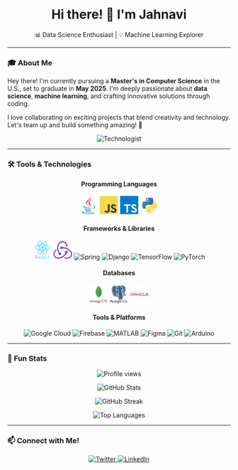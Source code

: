 <div align="center">
  <h1>Hi there! 👋 I'm Jahnavi</h1>
  <p> 📊 Data Science Enthusiast | 💡 Machine Learning Explorer</p>
</div>

---

### 🎓 About Me

Hey there! I'm currently pursuing a **Master's in Computer Science** in the U.S., set to graduate in **May 2025**. I'm deeply passionate about **data science**, **machine learning**, and crafting innovative solutions through coding.  

I love collaborating on exciting projects that blend creativity and technology. Let's team up and build something amazing! 🚀

<div align="center">
  <img src="https://raw.githubusercontent.com/Tarikul-Islam-Anik/Telegram-Animated-Emojis/main/People/Technologist.webp" alt="Technologist" width="80" height="80" />
</div>

---

### 🛠️ Tools & Technologies

<div align="center">
  <h4>Programming Languages</h4>
  <p>
    <img src="https://raw.githubusercontent.com/devicons/devicon/master/icons/java/java-original.svg" alt="Java" width="42" height="42" />
    <img src="https://raw.githubusercontent.com/devicons/devicon/master/icons/javascript/javascript-original.svg" alt="JavaScript" width="42" height="42" />
    <img src="https://raw.githubusercontent.com/devicons/devicon/master/icons/typescript/typescript-original.svg" alt="TypeScript" width="42" height="42" />
    <img src="https://raw.githubusercontent.com/devicons/devicon/master/icons/python/python-original.svg" alt="Python" width="42" height="42" />
  </p>
  <h4>Frameworks & Libraries</h4>
  <p>
    <img src="https://raw.githubusercontent.com/devicons/devicon/master/icons/react/react-original-wordmark.svg" alt="React" width="42" height="42" />
    <img src="https://raw.githubusercontent.com/devicons/devicon/master/icons/redux/redux-original.svg" alt="Redux" width="42" height="42" />
    <img src="https://www.vectorlogo.zone/logos/springio/springio-icon.svg" alt="Spring" width="42" height="42" />
    <img src="https://cdn.worldvectorlogo.com/logos/django.svg" alt="Django" width="42" height="42" />
    <img src="https://www.vectorlogo.zone/logos/tensorflow/tensorflow-icon.svg" alt="TensorFlow" width="42" height="42" />
    <img src="https://www.vectorlogo.zone/logos/pytorch/pytorch-icon.svg" alt="PyTorch" width="42" height="42" />
  </p>
  <h4>Databases</h4>
  <p>
    <img src="https://raw.githubusercontent.com/devicons/devicon/master/icons/mongodb/mongodb-original-wordmark.svg" alt="MongoDB" width="42" height="42" />
    <img src="https://raw.githubusercontent.com/devicons/devicon/master/icons/postgresql/postgresql-original-wordmark.svg" alt="PostgreSQL" width="42" height="42" />
    <img src="https://raw.githubusercontent.com/devicons/devicon/master/icons/oracle/oracle-original.svg" alt="Oracle" width="42" height="42" />
  </p>
  <h4>Tools & Platforms</h4>
  <p>
    <img src="https://www.vectorlogo.zone/logos/google_cloud/google_cloud-icon.svg" alt="Google Cloud" width="42" height="42" />
    <img src="https://www.vectorlogo.zone/logos/firebase/firebase-icon.svg" alt="Firebase" width="42" height="42" />
    <img src="https://upload.wikimedia.org/wikipedia/commons/2/21/Matlab_Logo.png" alt="MATLAB" width="42" height="42" />
    <img src="https://www.vectorlogo.zone/logos/figma/figma-icon.svg" alt="Figma" width="42" height="42" />
    <img src="https://www.vectorlogo.zone/logos/git-scm/git-scm-icon.svg" alt="Git" width="42" height="42" />
    <img src="https://cdn.worldvectorlogo.com/logos/arduino-1.svg" alt="Arduino" width="42" height="42" />
  </p>
</div>

---

### 🌟 Fun Stats

<div align="center">
  <p>
    <img src="https://komarev.com/ghpvc/?username=jahnavib26&label=Profile%20views&color=0e75b6&style=flat" alt="Profile views" />
  </p>
  <p>
    <img src="https://github-readme-stats.vercel.app/api?username=jahnavib26&show_icons=true&locale=en" alt="GitHub Stats" />
  </p>
  <p>
    <img src="https://github-readme-streak-stats.herokuapp.com/?user=jahnavib26&" alt="GitHub Streak" />
  </p>
  <p>
    <img src="https://github-readme-stats.vercel.app/api/top-langs?username=jahnavib26&show_icons=true&locale=en&layout=compact" alt="Top Languages" />
  </p>
</div>

---

### 📫 Connect with Me!

<div align="center">
  <p>
    <a href="https://twitter.com/jahnavib26" target="_blank">
      <img src="https://img.shields.io/badge/Twitter-%230f1419?style=for-the-badge&logo=x&logoColor=white" alt="Twitter" />
    </a>
    <a href="https://www.linkedin.com/in/jahnavib26" target="_blank">
      <img src="https://img.shields.io/badge/LinkedIn-%230a77b6?style=for-the-badge&logo=linkedin&logoColor=white" alt="LinkedIn" />
    </a>
  </p>
</div>
